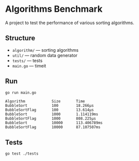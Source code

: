 # Algorithms Benchmark

A project to test the performance of various sorting algorithms.

## Structure

- `algorithm/` — sorting algorithms
- `util/` — random data generator
- `tests/` — tests
- `main.go` — timeit

## Run

```bash
go run main.go
```

```
Algorithm            Size       Time
BubbleSort           100        18.266µs
BubbleSortFlag       100        13.614µs
BubbleSort           1000       1.114119ms
BubbleSortFlag       1000       808.225µs
BubbleSort           10000      113.406789ms
BubbleSortFlag       10000      87.107507ms
```

## Tests

```bash
go test ./tests
```
